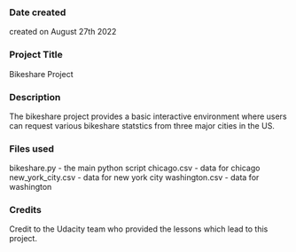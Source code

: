 ### Date created
created on August 27th 2022

### Project Title
Bikeshare Project

### Description
The bikeshare project provides a basic interactive environment where users can request various bikeshare statstics from three major cities in the US.

### Files used
bikeshare.py - the main python script
chicago.csv - data for chicago
new_york_city.csv - data for new york city
washington.csv - data for washington

### Credits
Credit to the Udacity team who provided the lessons which lead to this project.
